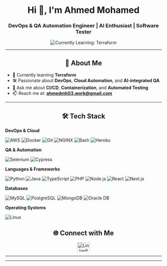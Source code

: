 <h1 align="center">Hi 👋, I'm Ahmed Mohamed</h1>
<h3 align="center">DevOps & QA Automation Engineer | AI Enthusiast | Software Tester</h3>

<p align="center">
  <img src="https://img.shields.io/badge/Currently_Learning-Terraform-6f42c1?style=for-the-badge&logo=terraform" alt="Currently Learning: Terraform" />
</p>

---

<h2 align="center">🚀 About Me</h2>

- 🌱 Currently learning **Terraform**  
- 🛠️ Passionate about **DevOps**, **Cloud Automation**, and **AI-integrated QA**  
- 💬 Ask me about **CI/CD**, **Containerization**, and **Automated Testing**  
- 📫 Reach me at: **ahmedmh03.work@gmail.com**



---

<h2 align="center">🛠️ Tech Stack</h2>

**DevOps & Cloud**  
<p align="left"> <img src="https://img.shields.io/badge/-AWS-232F3E?style=for-the-badge&logo=amazonaws&logoColor=white" alt="AWS" /> <img src="https://img.shields.io/badge/-Docker-2496ED?style=for-the-badge&logo=docker&logoColor=white" alt="Docker" /> <img src="https://img.shields.io/badge/-Git-F05032?style=for-the-badge&logo=git&logoColor=white" alt="Git" /> <img src="https://img.shields.io/badge/-NGINX-009639?style=for-the-badge&logo=nginx&logoColor=white" alt="NGINX" /> <img src="https://img.shields.io/badge/-Bash-4EAA25?style=for-the-badge&logo=gnubash&logoColor=white" alt="Bash" /> <img src="https://img.shields.io/badge/-Heroku-430098?style=for-the-badge&logo=heroku&logoColor=white" alt="Heroku" /> </p>


**QA & Automation**  
<p align="left">
 <p align="left"> <img src="https://img.shields.io/badge/-Selenium-43B02A?style=for-the-badge&logo=selenium&logoColor=white" alt="Selenium" /> <img src="https://img.shields.io/badge/-Cypress-17202C?style=for-the-badge&logo=cypress&logoColor=white" alt="Cypress" /> </p>
</p>

**Languages & Frameworks**  
<p align="left">
  <p align="left"> <img src="https://img.shields.io/badge/-Python-3776AB?style=for-the-badge&logo=python&logoColor=white" alt="Python" /> <img src="https://img.shields.io/badge/-Java-007396?style=for-the-badge&logo=java&logoColor=white" alt="Java" /> <img src="https://img.shields.io/badge/-TypeScript-3178C6?style=for-the-badge&logo=typescript&logoColor=white" alt="TypeScript" /> <img src="https://img.shields.io/badge/-PHP-777BB4?style=for-the-badge&logo=php&logoColor=white" alt="PHP" /> <img src="https://img.shields.io/badge/-Node.js-339933?style=for-the-badge&logo=node.js&logoColor=white" alt="Node.js" /> <img src="https://img.shields.io/badge/-React-61DAFB?style=for-the-badge&logo=react&logoColor=black" alt="React" /> <img src="https://img.shields.io/badge/-Next.js-000000?style=for-the-badge&logo=next.js&logoColor=white" alt="Next.js" /> </p>
</p>

**Databases**  
<p align="left">
 <p align="left"> <img src="https://img.shields.io/badge/-MySQL-4479A1?style=for-the-badge&logo=mysql&logoColor=white" alt="MySQL" /> <img src="https://img.shields.io/badge/-PostgreSQL-4169E1?style=for-the-badge&logo=postgresql&logoColor=white" alt="PostgreSQL" /> <img src="https://img.shields.io/badge/-MongoDB-47A248?style=for-the-badge&logo=mongodb&logoColor=white" alt="MongoDB" /> <img src="https://img.shields.io/badge/-Oracle-F80000?style=for-the-badge&logo=oracle&logoColor=white" alt="Oracle DB" /> </p>
</p>

**Operating Systems**  
<p align="left">
 <p align="left"> <img src="https://img.shields.io/badge/-Linux-FCC624?style=for-the-badge&logo=linux&logoColor=black" alt="Linux" /> </p>
</p>

<h2 align="center">🌐 Connect with Me</h2>

<p align="center">
  <a href="https://www.linkedin.com/in/ahmed-mohamed-25b300275/" target="_blank">
    <img src="https://raw.githubusercontent.com/rahuldkjain/github-profile-readme-generator/master/src/images/icons/Social/linked-in-alt.svg" height="30" width="40" alt="LinkedIn"/>
  </a>
</p>

---

---


